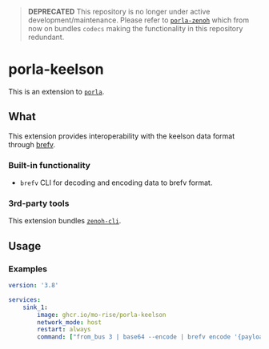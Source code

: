 > **DEPRECATED** This repository is no longer under active development/maintenance. Please refer to [`porla-zenoh`](https://github.com/MO-RISE/porla-zenoh) which from now on bundles `codecs` making the functionality in this repository redundant.


# porla-keelson
This is an extension to [`porla`](https://github.com/MO-RISE/porla).

## What

This extension provides interoperability with the keelson data format through [brefv](https://github.com/MO-RISE/keelson/tree/main/brefv).

### Built-in functionality

* `brefv` CLI for decoding and encoding data to brefv format.

### 3rd-party tools

This extension bundles [`zenoh-cli`](https://github.com/MO-RISE/zenoh-cli).

## Usage

### Examples
```yaml
version: '3.8'

services:
    sink_1:
        image: ghcr.io/mo-rise/porla-keelson
        network_mode: host
        restart: always
        command: ["from_bus 3 | base64 --encode | brefv encode '{payload_b64}' '{envelope}' | zenoh put --base64 --key my/key/expression --line '{message}'"]

```

